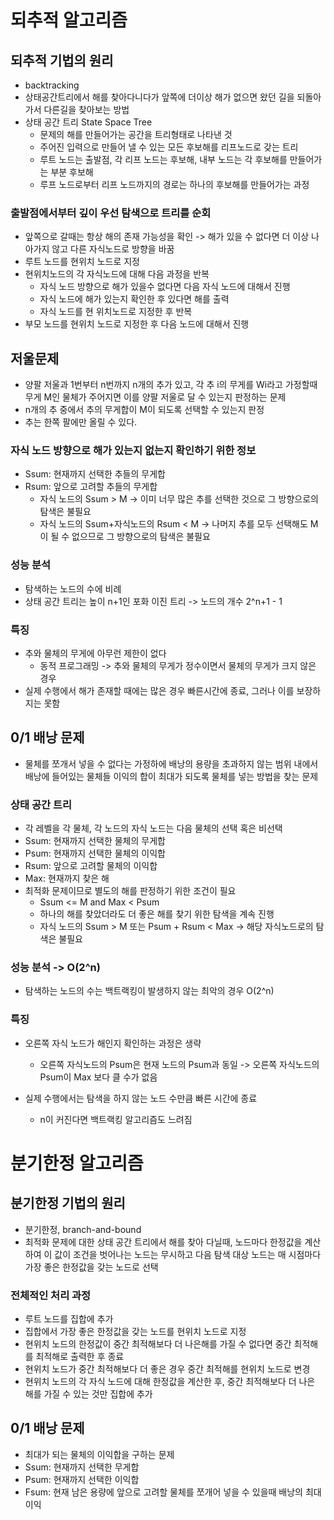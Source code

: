 # 되추적 알고리즘
## 되추적 기법의 원리
- backtracking
- 상태공간트리에서 해를 찾아다니다가 앞쪽에 더이상 해가 없으면 왔던 길을 되돌아가서 다른길을 찾아보는 방법
- 상태 공간 트리 State Space Tree
  - 문제의 해를 만들어가는 공간을 트리형태로 나타낸 것
  - 주어진 입력으로 만들어 낼 수 있는 모든 후보해를 리프노드로 갖는 트리
  - 루트 노드는 출발점, 각 리프 노드는 후보해, 내부 노드는 각 후보해를 만들어가는 부분 후보해
  - 루프 노드로부터 리프 노드까지의 경로는 하나의 후보해를 만들어가는 과정

### 출발점에서부터 깊이 우선 탐색으로 트리를 순회
- 앞쪽으로 갈때는 항상 해의 존재 가능성을 확인 -> 해가 있을 수 없다면 더 이상 나아가지 않고 다른 자식노드로 방향을 바꿈
- 루트 노드를 현위치 노드로 지정
- 현위치노드의 각 자식노드에 대해 다음 과정을 반복
  - 자식 노드 방향으로 해가 있을수 없다면 다음 자식 노드에 대해서 진행
  - 자식 노드에 해가 있는지 확인한 후 있다면 해를 출력
  - 자식 노드를 현 위치노드로 지정한 후 반복
- 부모 노드를 현위치 노드로 지정한 후 다음 노드에 대해서 진행

## 저울문제
- 양팔 저울과 1번부터 n번까지 n개의 추가 있고, 각 추 i의 무게를 Wi라고 가정할때 무게 M인 물체가 주어지면 이를 양팔 저울로 달 수 있는지 판정하는 문제
- n개의 추 중에서 추의 무게합이 M이 되도록 선택할 수 있는지 판정
- 추는 한쪽 팔에만 올릴 수 있다.

### 자식 노드 방향으로 해가 있는지 없는지 확인하기 위한 정보
- Ssum: 현재까지 선택한 추들의 무게합
- Rsum: 앞으로 고려할 추들의 무게합
  - 자식 노드의 Ssum > M -> 이미 너무 많은 추를 선택한 것으로 그 방향으로의 탐색은 불필요
  - 자식 노드의 Ssum+자식노드의 Rsum < M -> 나머지 추를 모두 선택해도 M이 될 수 없으므로 그 방향으로의 탐색은 불필요

### 성능 분석
- 탐색하는 노드의 수에 비례
- 상태 공간 트리는 높이 n+1인 포화 이진 트리 -> 노드의 개수 2^n+1 - 1

### 특징
- 추와 물체의 무게에 아무런 제한이 없다
  - 동적 프로그래밍 -> 추와 물체의 무게가 정수이면서 물체의 무게가 크지 않은 경우
- 실제 수행에서 해가 존재할 때에는 많은 경우 빠른시간에 종료, 그러나 이를 보장하지는 못함

## 0/1 배낭 문제
- 물체를 쪼개서 넣을 수 없다는 가정하에 배낭의 용량을 초과하지 않는 범위 내에서 배낭에 들어있는 물체들 이익의 합이 최대가 되도록 물체를 넣는 방법을 찾는 문제

### 상태 공간 트리
- 각 레벨을 각 물체, 각 노드의 자식 노드는 다음 물체의 선택 혹은 비선택
- Ssum: 현재까지 선택한 물체의 무게합
- Psum: 현재까지 선택한 물체의 이익합
- Rsum: 앞으로 고려할 물체의 이익합
- Max: 현재까지 찾은 해
- 최적화 문제이므로 별도의 해를 판정하기 위한 조건이 필요
  - Ssum <= M and Max < Psum
  - 하나의 해를 찾았더라도 더 좋은 해를 찾기 위한 탐색을 계속 진행
  - 자식 노드의 Ssum > M 또는 Psum + Rsum < Max -> 해당 자식노드로의 탐색은 불필요

### 성능 분석 -> O(2^n)
- 탐색하는 노드의 수는 백트랙킹이 발생하지 않는 최악의 경우 O(2^n)

### 특징
- 오른쪽 자식 노드가 해인지 확인하는 과정은 생략
  - 오른쪽 자식노드의 Psum은 현재 노드의 Psum과 동일 -> 오른쪽 자식노드의 Psum이 Max 보다 클 수가 없음

- 실제 수행에서는 탐색을 하지 않는 노드 수만큼 빠른 시간에 종료
  - n이 커진다면 백트랙킹 알고리즘도 느려짐

# 분기한정 알고리즘
## 분기한정 기법의 원리
- 분기한정, branch-and-bound
- 최적화 문제에 대한 상태 공간 트리에서 해를 찾아 다닐때, 노드마다 한정값을 계산하여 이 값이 조건을 벗어나는 노드는 무시하고 다음 탐색 대상 노드는 매 시점마다 가장 좋은 한정값을 갖는 노드로 선택

### 전체적인 처리 과정
- 루트 노드를 집합에 추가
- 집합에서 가장 좋은 한정값을 갖는 노드를 현위치 노드로 지정
- 현위치 노드의 한정값이 중간 최적해보다 더 나은해를 가질 수 없다면 중간 최적해를 최적해로 출력한 후 종료
- 현위치 노드가 중간 최적해보다 더 좋은 경우 중간 최적해를 현위치 노드로 변경
- 현위치 노드의 각 자식 노드에 대해 한정값을 계산한 후, 중간 최적해보다 더 나은 해를 가질 수 있는 것만 집합에 추가

## 0/1 배낭 문제
- 최대가 되는 물체의 이익합을 구하는 문제
- Ssum: 현재까지 선택한 무게합
- Psum: 현재까지 선택한 이익합
- Fsum: 현재 남은 용량에 앞으로 고려할 물체를 쪼개어 넣을 수 있을때 배낭의 최대 이익
